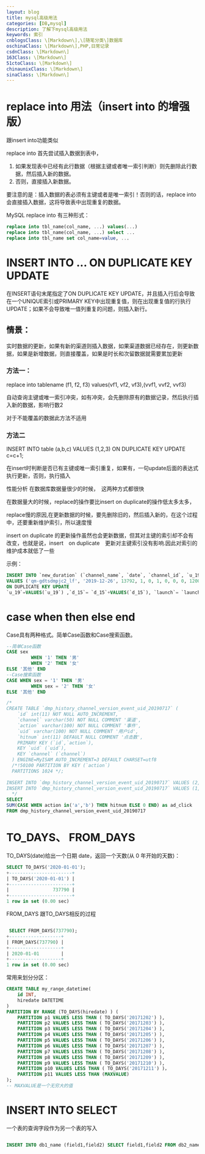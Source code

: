 ```yaml
---
layout: blog
title: mysql高级用法
categories: [DB,mysql]
description: 了解下mysql高级用法
keywords: 索引
cnblogsClass: \[Markdown\],\[随笔分类\]数据库
oschinaClass: \[Markdown\],PHP,日常记录
csdnClass: \[Markdown\]
163Class: \[Markdown\]
51ctoClass: \[Markdown\]
chinaunixClass: \[Markdown\]
sinaClass: \[Markdown\]
---
```



# replace into 用法（insert into 的增强版）
跟insert into功能类似

replace into 首先尝试插入数据到表中，
1. 如果发现表中已经有此行数据（根据主键或者唯一索引判断）则先删除此行数据，然后插入新的数据。
2. 否则，直接插入新数据。

要注意的是：插入数据的表必须有主键或者是唯一索引！否则的话，replace into 会直接插入数据，这将导致表中出现重复的数据。

MySQL replace into 有三种形式：
```sql
replace into tbl_name(col_name, ...) values(...)
replace into tbl_name(col_name, ...) select ...
replace into tbl_name set col_name=value, ...
```

# INSERT INTO ... ON DUPLICATE KEY UPDATE

在INSERT语句末尾指定了ON DUPLICATE KEY UPDATE，并且插入行后会导致在一个UNIQUE索引或PRIMARY KEY中出现重复值，则在出现重复值的行执行UPDATE；如果不会导致唯一值列重复的问题，则插入新行。 


## 情景：
实时数据的更新，如果有新的渠道则插入数据，如果渠道数据已经存在，则更新数据，如果是新增数据，则直接覆盖，如果是时长和次留数据就需要累加更新

### 方法一：

replace into tablename (f1, f2, f3) values(vf1, vf2, vf3),(vvf1, vvf2, vvf3)


自动查询主键或唯一索引冲突，如有冲突，会先删除原有的数据记录，然后执行插入新的数据，影响行数2

对于不能覆盖的数据此方法不适用

### 方法二
INSERT INTO table (a,b,c) VALUES (1,2,3)
  ON DUPLICATE KEY UPDATE c=c+1;


在insert时判断是否已有主键或唯一索引重复，如果有，一句update后面的表达式执行更新，否则，执行插入

性能分析
在数据库数据量很少的时候，　这两种方式都很快

在数据量大的时候，replace的操作要比insert on duplicate的操作低太多太多，

replace慢的原因,在更新数据的时候，要先删除旧的，然后插入新的，在这个过程中，还要重新维护索引，所以速度慢

insert on duplicate 的更新操作虽然也会更新数据，但其对主键的索引却不会有改变，也就是说，insert　on duplicate　更新对主键索引没有影响.因此对索引的维护成本就低了一些

示例：
```sql
INSERT INTO `new_duration` (`channel_name`, `date`, `channel_id`, `u_19`, `click`, `imei_new`, `android_new`, `oaid_new`, `ip_new`, `d_15`, `launch`) 
VALUES ('qm-gdtsdmpjc2_lf', '2019-12-26', 13792, 1, 0, 1, 0, 0, 0, 1200, 12) 
ON DUPLICATE KEY UPDATE 
`u_19`=VALUES(`u_19`) ,`d_15`= `d_15`+VALUES(`d_15`), `launch`= `launch`+VALUES(`launch`), `click`=0,`imei_new`=1,`android_new`=0,`ip_new`=0,`oaid_new`=0;
```

# case when then else end
Case具有两种格式。简单Case函数和Case搜索函数。 

```sql
--简单Case函数 
CASE sex 
         WHEN '1' THEN '男' 
         WHEN '2' THEN '女' 
ELSE '其他' END 
--Case搜索函数 
CASE WHEN sex = '1' THEN '男' 
         WHEN sex = '2' THEN '女' 
ELSE '其他' END 
```


```sql
/*
CREATE TABLE `dmp_history_channel_version_event_uid_20190717` (
    `id` int(11) NOT NULL AUTO_INCREMENT,
    `channel` varchar(50) NOT NULL COMMENT '渠道',
    `action` varchar(100) NOT NULL COMMENT '事件',
    `uid` varchar(100) NOT NULL COMMENT '用户id',
    `hitnum` int(11) DEFAULT NULL COMMENT '点击数',
    PRIMARY KEY (`id`,`action`),
    KEY `uid` (`uid`),
    KEY `channel` (`channel`)
  ) ENGINE=MyISAM AUTO_INCREMENT=3 DEFAULT CHARSET=utf8
  /*!50100 PARTITION BY KEY (`action`)
  PARTITIONS 1024 */;
  
INSERT INTO `dmp_history_channel_version_event_uid_20190717` VALUES (2, 'a', 'b', '1', 100);
INSERT INTO `dmp_history_channel_version_event_uid_20190717` VALUES (1, 'a', 'a', '1', 10);
  */
SELECT
SUM(CASE WHEN action in('a','b') THEN hitnum ELSE 0 END) as ad_click
FROM dmp_history_channel_version_event_uid_20190717
```

# TO_DAYS、 FROM_DAYS

TO_DAYS(date)给出一个日期 date，返回一个天数(从 0 年开始的天数)：

```sql
SELECT TO_DAYS('2020-01-01');
+-----------------------+
| TO_DAYS('2020-01-01') |
+-----------------------+
|                737790 |
+-----------------------+
1 row in set (0.00 sec)
```

FROM_DAYS 跟TO_DAYS相反的过程
```sql

 SELECT FROM_DAYS(737790);
+-------------------+
| FROM_DAYS(737790) |
+-------------------+
| 2020-01-01        |
+-------------------+
1 row in set (0.00 sec)
```

常用来划分分区：
```sql
CREATE TABLE my_range_datetime(
    id INT,
    hiredate DATETIME
) 
PARTITION BY RANGE (TO_DAYS(hiredate) ) (
    PARTITION p1 VALUES LESS THAN ( TO_DAYS('20171202') ),
    PARTITION p2 VALUES LESS THAN ( TO_DAYS('20171203') ),
    PARTITION p3 VALUES LESS THAN ( TO_DAYS('20171204') ),
    PARTITION p4 VALUES LESS THAN ( TO_DAYS('20171205') ),
    PARTITION p5 VALUES LESS THAN ( TO_DAYS('20171206') ),
    PARTITION p6 VALUES LESS THAN ( TO_DAYS('20171207') ),
    PARTITION p7 VALUES LESS THAN ( TO_DAYS('20171208') ),
    PARTITION p8 VALUES LESS THAN ( TO_DAYS('20171209') ),
    PARTITION p9 VALUES LESS THAN ( TO_DAYS('20171210') ),
    PARTITION p10 VALUES LESS THAN ( TO_DAYS('20171211') )，
    PARTITION p11 VALUES LESS THAN (MAXVALUE) 
);
-- MAXVALUE是一个无穷大的值
```

# INSERT INTO SELECT

一个表的查询字段作为另一个表的写入
```sql

INSERT INTO db1_name (field1,field2) SELECT field1,field2 FROM db2_name

```
 

  